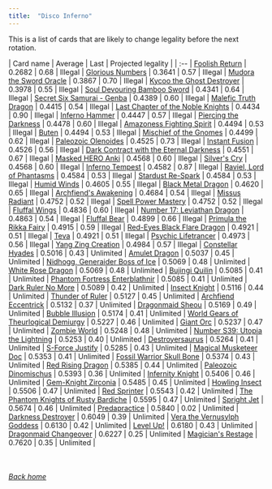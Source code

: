 ```yaml
---
title:  "Disco Inferno"
---
```


This is a list of cards that are likely to change legality before the next rotation.

| Card name | Average | Last | Projected legality |
| :-- |
[Foolish Return](https://db.ygoprodeck.com/card/?search=Foolish%20Return) | 0.2682 | 0.68 | Illegal |
[Glorious Numbers](https://db.ygoprodeck.com/card/?search=Glorious%20Numbers) | 0.3641 | 0.57 | Illegal |
[Mudora the Sword Oracle](https://db.ygoprodeck.com/card/?search=Mudora%20the%20Sword%20Oracle) | 0.3867 | 0.70 | Illegal |
[Kycoo the Ghost Destroyer](https://db.ygoprodeck.com/card/?search=Kycoo%20the%20Ghost%20Destroyer) | 0.3978 | 0.55 | Illegal |
[Soul Devouring Bamboo Sword](https://db.ygoprodeck.com/card/?search=Soul%20Devouring%20Bamboo%20Sword) | 0.4341 | 0.64 | Illegal |
[Secret Six Samurai - Genba](https://db.ygoprodeck.com/card/?search=Secret%20Six%20Samurai%20-%20Genba) | 0.4389 | 0.60 | Illegal |
[Malefic Truth Dragon](https://db.ygoprodeck.com/card/?search=Malefic%20Truth%20Dragon) | 0.4415 | 0.54 | Illegal |
[Last Chapter of the Noble Knights](https://db.ygoprodeck.com/card/?search=Last%20Chapter%20of%20the%20Noble%20Knights) | 0.4434 | 0.90 | Illegal |
[Inferno Hammer](https://db.ygoprodeck.com/card/?search=Inferno%20Hammer) | 0.4447 | 0.57 | Illegal |
[Piercing the Darkness](https://db.ygoprodeck.com/card/?search=Piercing%20the%20Darkness) | 0.4478 | 0.60 | Illegal |
[Amazoness Fighting Spirit](https://db.ygoprodeck.com/card/?search=Amazoness%20Fighting%20Spirit) | 0.4494 | 0.53 | Illegal |
[Buten](https://db.ygoprodeck.com/card/?search=Buten) | 0.4494 | 0.53 | Illegal |
[Mischief of the Gnomes](https://db.ygoprodeck.com/card/?search=Mischief%20of%20the%20Gnomes) | 0.4499 | 0.62 | Illegal |
[Paleozoic Olenoides](https://db.ygoprodeck.com/card/?search=Paleozoic%20Olenoides) | 0.4525 | 0.73 | Illegal |
[Instant Fusion](https://db.ygoprodeck.com/card/?search=Instant%20Fusion) | 0.4526 | 0.56 | Illegal |
[Dark Contract with the Eternal Darkness](https://db.ygoprodeck.com/card/?search=Dark%20Contract%20with%20the%20Eternal%20Darkness) | 0.4551 | 0.67 | Illegal |
[Masked HERO Anki](https://db.ygoprodeck.com/card/?search=Masked%20HERO%20Anki) | 0.4568 | 0.60 | Illegal |
[Silver's Cry](https://db.ygoprodeck.com/card/?search=Silver's%20Cry) | 0.4568 | 0.60 | Illegal |
[Inferno Tempest](https://db.ygoprodeck.com/card/?search=Inferno%20Tempest) | 0.4582 | 0.87 | Illegal |
[Raviel, Lord of Phantasms](https://db.ygoprodeck.com/card/?search=Raviel,%20Lord%20of%20Phantasms) | 0.4584 | 0.53 | Illegal |
[Stardust Re-Spark](https://db.ygoprodeck.com/card/?search=Stardust%20Re-Spark) | 0.4584 | 0.53 | Illegal |
[Humid Winds](https://db.ygoprodeck.com/card/?search=Humid%20Winds) | 0.4605 | 0.55 | Illegal |
[Black Metal Dragon](https://db.ygoprodeck.com/card/?search=Black%20Metal%20Dragon) | 0.4620 | 0.65 | Illegal |
[Archfiend's Awakening](https://db.ygoprodeck.com/card/?search=Archfiend's%20Awakening) | 0.4684 | 0.54 | Illegal |
[Missus Radiant](https://db.ygoprodeck.com/card/?search=Missus%20Radiant) | 0.4752 | 0.52 | Illegal |
[Spell Power Mastery](https://db.ygoprodeck.com/card/?search=Spell%20Power%20Mastery) | 0.4752 | 0.52 | Illegal |
[Fluffal Wings](https://db.ygoprodeck.com/card/?search=Fluffal%20Wings) | 0.4836 | 0.60 | Illegal |
[Number 17: Leviathan Dragon](https://db.ygoprodeck.com/card/?search=Number%2017:%20Leviathan%20Dragon) | 0.4863 | 0.54 | Illegal |
[Fluffal Bear](https://db.ygoprodeck.com/card/?search=Fluffal%20Bear) | 0.4899 | 0.66 | Illegal |
[Primula the Rikka Fairy](https://db.ygoprodeck.com/card/?search=Primula%20the%20Rikka%20Fairy) | 0.4915 | 0.59 | Illegal |
[Red-Eyes Black Flare Dragon](https://db.ygoprodeck.com/card/?search=Red-Eyes%20Black%20Flare%20Dragon) | 0.4921 | 0.51 | Illegal |
[Teva](https://db.ygoprodeck.com/card/?search=Teva) | 0.4921 | 0.51 | Illegal |
[Psychic Lifetrancer](https://db.ygoprodeck.com/card/?search=Psychic%20Lifetrancer) | 0.4973 | 0.56 | Illegal |
[Yang Zing Creation](https://db.ygoprodeck.com/card/?search=Yang%20Zing%20Creation) | 0.4984 | 0.57 | Illegal |
[Constellar Hyades](https://db.ygoprodeck.com/card/?search=Constellar%20Hyades) | 0.5016 | 0.43 | Unlimited |
[Amulet Dragon](https://db.ygoprodeck.com/card/?search=Amulet%20Dragon) | 0.5037 | 0.45 | Unlimited |
[Nidhogg, Generaider Boss of Ice](https://db.ygoprodeck.com/card/?search=Nidhogg,%20Generaider%20Boss%20of%20Ice) | 0.5069 | 0.48 | Unlimited |
[White Rose Dragon](https://db.ygoprodeck.com/card/?search=White%20Rose%20Dragon) | 0.5069 | 0.48 | Unlimited |
[Bujingi Quilin](https://db.ygoprodeck.com/card/?search=Bujingi%20Quilin) | 0.5085 | 0.41 | Unlimited |
[Phantom Fortress Enterblathnir](https://db.ygoprodeck.com/card/?search=Phantom%20Fortress%20Enterblathnir) | 0.5085 | 0.41 | Unlimited |
[Dark Ruler No More](https://db.ygoprodeck.com/card/?search=Dark%20Ruler%20No%20More) | 0.5089 | 0.42 | Unlimited |
[Insect Knight](https://db.ygoprodeck.com/card/?search=Insect%20Knight) | 0.5116 | 0.44 | Unlimited |
[Thunder of Ruler](https://db.ygoprodeck.com/card/?search=Thunder%20of%20Ruler) | 0.5127 | 0.45 | Unlimited |
[Archfiend Eccentrick](https://db.ygoprodeck.com/card/?search=Archfiend%20Eccentrick) | 0.5132 | 0.37 | Unlimited |
[Dragonmaid Sheou](https://db.ygoprodeck.com/card/?search=Dragonmaid%20Sheou) | 0.5169 | 0.49 | Unlimited |
[Bubble Illusion](https://db.ygoprodeck.com/card/?search=Bubble%20Illusion) | 0.5174 | 0.41 | Unlimited |
[World Gears of Theurlogical Demiurgy](https://db.ygoprodeck.com/card/?search=World%20Gears%20of%20Theurlogical%20Demiurgy) | 0.5227 | 0.46 | Unlimited |
[Giant Orc](https://db.ygoprodeck.com/card/?search=Giant%20Orc) | 0.5237 | 0.47 | Unlimited |
[Zombie World](https://db.ygoprodeck.com/card/?search=Zombie%20World) | 0.5248 | 0.48 | Unlimited |
[Number S39: Utopia the Lightning](https://db.ygoprodeck.com/card/?search=Number%20S39:%20Utopia%20the%20Lightning) | 0.5253 | 0.40 | Unlimited |
[Destroyersaurus](https://db.ygoprodeck.com/card/?search=Destroyersaurus) | 0.5264 | 0.41 | Unlimited |
[S-Force Justify](https://db.ygoprodeck.com/card/?search=S-Force%20Justify) | 0.5285 | 0.43 | Unlimited |
[Magical Musketeer Doc](https://db.ygoprodeck.com/card/?search=Magical%20Musketeer%20Doc) | 0.5353 | 0.41 | Unlimited |
[Fossil Warrior Skull Bone](https://db.ygoprodeck.com/card/?search=Fossil%20Warrior%20Skull%20Bone) | 0.5374 | 0.43 | Unlimited |
[Red Rising Dragon](https://db.ygoprodeck.com/card/?search=Red%20Rising%20Dragon) | 0.5385 | 0.44 | Unlimited |
[Paleozoic Dinomischus](https://db.ygoprodeck.com/card/?search=Paleozoic%20Dinomischus) | 0.5393 | 0.36 | Unlimited |
[Infernity Knight](https://db.ygoprodeck.com/card/?search=Infernity%20Knight) | 0.5406 | 0.46 | Unlimited |
[Gem-Knight Zirconia](https://db.ygoprodeck.com/card/?search=Gem-Knight%20Zirconia) | 0.5485 | 0.45 | Unlimited |
[Howling Insect](https://db.ygoprodeck.com/card/?search=Howling%20Insect) | 0.5506 | 0.47 | Unlimited |
[Red Sprinter](https://db.ygoprodeck.com/card/?search=Red%20Sprinter) | 0.5543 | 0.42 | Unlimited |
[The Phantom Knights of Rusty Bardiche](https://db.ygoprodeck.com/card/?search=The%20Phantom%20Knights%20of%20Rusty%20Bardiche) | 0.5595 | 0.47 | Unlimited |
[Spright Jet](https://db.ygoprodeck.com/card/?search=Spright%20Jet) | 0.5674 | 0.46 | Unlimited |
[Predapractice](https://db.ygoprodeck.com/card/?search=Predapractice) | 0.5840 | 0.02 | Unlimited |
[Darkness Destroyer](https://db.ygoprodeck.com/card/?search=Darkness%20Destroyer) | 0.6049 | 0.39 | Unlimited |
[Vera the Vernusylph Goddess](https://db.ygoprodeck.com/card/?search=Vera%20the%20Vernusylph%20Goddess) | 0.6130 | 0.42 | Unlimited |
[Level Up!](https://db.ygoprodeck.com/card/?search=Level%20Up!) | 0.6180 | 0.43 | Unlimited |
[Dragonmaid Changeover](https://db.ygoprodeck.com/card/?search=Dragonmaid%20Changeover) | 0.6227 | 0.25 | Unlimited |
[Magician's Restage](https://db.ygoprodeck.com/card/?search=Magician's%20Restage) | 0.7620 | 0.35 | Unlimited |

<br>

###### [Back home](index)